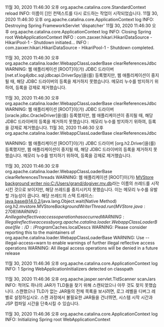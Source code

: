 11월 30, 2020 11:46:30 오후 org.apache.catalina.core.StandardContext reload
INFO: 이름이 []인 컨텍스트를 다시 로드하는 작업이 시작되었습니다.
11월 30, 2020 11:46:30 오후 org.apache.catalina.core.ApplicationContext log
INFO: Destroying Spring FrameworkServlet 'dispatcher'
11월 30, 2020 11:46:30 오후 org.apache.catalina.core.ApplicationContext log
INFO: Closing Spring root WebApplicationContext
INFO : com.zaxxer.hikari.HikariDataSource - HikariPool-1 - Shutdown initiated...
INFO : com.zaxxer.hikari.HikariDataSource - HikariPool-1 - Shutdown completed.

11월 30, 2020 11:46:30 오후 org.apache.catalina.loader.WebappClassLoaderBase clearReferencesJdbc
WARNING: 웹 애플리케이션 [ROOT]이(가) JDBC 드라이버 [net.sf.log4jdbc.sql.jdbcapi.DriverSpy]을(를) 등록했지만, 웹 애플리케이션이 중지될 때, 해당 JDBC 드라이버의 등록을 제거하지 못했습니다. 메모리 누수를 방지하기 위하여, 등록을 강제로 제거했습니다.

11월 30, 2020 11:46:30 오후 org.apache.catalina.loader.WebappClassLoaderBase clearReferencesJdbc
WARNING: 웹 애플리케이션 [ROOT]이(가) JDBC 드라이버 [oracle.jdbc.OracleDriver]을(를) 등록했지만, 웹 애플리케이션이 중지될 때, 해당 JDBC 드라이버의 등록을 제거하지 못했습니다. 메모리 누수를 방지하기 위하여, 등록을 강제로 제거했습니다.
11월 30, 2020 11:46:30 오후 org.apache.catalina.loader.WebappClassLoaderBase clearReferencesJdbc

WARNING: 웹 애플리케이션 [ROOT]이(가) JDBC 드라이버 [org.h2.Driver]을(를) 등록했지만, 웹 애플리케이션이 중지될 때, 해당 JDBC 드라이버의 등록을 제거하지 못했습니다. 메모리 누수를 방지하기 위하여, 등록을 강제로 제거했습니다.

11월 30, 2020 11:46:30 오후 org.apache.catalina.loader.WebappClassLoaderBase clearReferencesThreads
WARNING: 웹 애플리케이션 [ROOT]이(가) [MVStore background writer nio:C:/Users/grand/dogiver.mv.db](이)라는 이름의 쓰레드를 시작시킨 것으로 보이지만, 해당 쓰레드를 중지시키지 못했습니다. 이는 메모리 누수를 유발할 가능성이 큽니다. 해당 쓰레드의 스택 트레이스:
 java.base@14.0.2/java.lang.Object.wait(Native Method)
 org.h2.mvstore.MVStore$BackgroundWriterThread.run(MVStore.java:2708)
WARNING: An illegal reflective access operation has occurred
WARNING: Illegal reflective access by org.apache.catalina.loader.WebappClassLoaderBase (file:/D:/Program%20Files/Apache%20Software%20Foundation/Tomcat%209.0/lib/catalina.jar) to field java.io.ObjectStreamClass$Caches.localDescs
WARNING: Please consider reporting this to the maintainers of org.apache.catalina.loader.WebappClassLoaderBase
WARNING: Use --illegal-access=warn to enable warnings of further illegal reflective access operations
WARNING: All illegal access operations will be denied in a future release

11월 30, 2020 11:46:36 오후 org.apache.catalina.core.ApplicationContext log
INFO: 1 Spring WebApplicationInitializers detected on classpath

11월 30, 2020 11:46:36 오후 org.apache.jasper.servlet.TldScanner scanJars
INFO: 적어도 하나의 JAR가 TLD들을 찾기 위해 스캔되었으나 아무 것도 찾지 못했습니다. 스캔했으나 TLD가 없는 JAR들의 전체 목록을 보시려면, 로그 레벨을 디버그 레벨로 설정하십시오. 스캔 과정에서 불필요한 JAR들을 건너뛰면, 시스템 시작 시간과 JSP 컴파일 시간을 단축시킬 수 있습니다.

11월 30, 2020 11:46:36 오후 org.apache.catalina.core.ApplicationContext log
INFO: Initializing Spring root WebApplicationContext